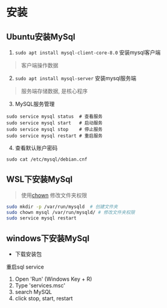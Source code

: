 # 安装

## Ubuntu安装MySql

1. `sudo apt install mysql-client-core-8.0` 安装mysql客户端

> 客户端操作数据

2. `sudo apt install mysql-server` 安装mysql服务端

  > 服务端存储数据, 是核心程序
  
3. MySQL服务管理 

```shell
sudo service mysql status  # 查看服务
sudo service mysql start   # 启动服务
sudo service mysql stop    # 停止服务
sudo service mysql restart # 重启服务
```
4. 查看默认账户密码

```shell
sudo cat /etc/mysql/debian.cnf
```

## WSL下安装MySql

> 使用[chown](Linux_Command_Chown.md) 修改文件夹权限

```bash
sudo mkdir -p /var/run/mysqld  # 创建文件夹
sudo chown mysql /var/run/mysqld/ # 修改文件夹权限
sudo service mysql restart
```

## windows下安装MySql

- 下载安装包

重启sql service

1. Open 'Run' (Windows Key + R)
2. Type 'services.msc'
3. search MySQL
4. click stop, start, restart
